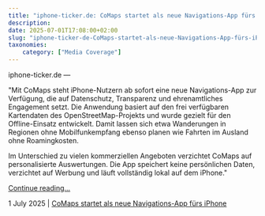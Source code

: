 ```yaml
---
title: "iphone-ticker.de: CoMaps startet als neue Navigations-App fürs iPhone"
description: 
date: 2025-07-01T17:08:00+02:00
slug: "iphone-ticker-de-CoMaps-startet-als-neue-Navigations-App-fürs-iPhone"
taxonomies:
    category: ["Media Coverage"]
---
```


iphone-ticker.de — 
 

"Mit CoMaps steht iPhone-Nutzern ab sofort eine neue Navigations-App zur Verfügung, die auf Datenschutz, Transparenz und ehrenamtliches Engagement setzt. Die Anwendung basiert auf den frei verfügbaren Kartendaten des OpenStreetMap-Projekts und wurde gezielt für den Offline-Einsatz entwickelt. Damit lassen sich etwa Wanderungen in Regionen ohne Mobilfunkempfang ebenso planen wie Fahrten im Ausland ohne Roamingkosten.

Im Unterschied zu vielen kommerziellen Angeboten verzichtet CoMaps auf personalisierte Auswertungen. Die App speichert keine persönlichen Daten, verzichtet auf Werbung und läuft vollständig lokal auf dem iPhone."

[Continue reading...](https://www.iphone-ticker.de/comaps-startet-als-neue-navigations-app-fuers-iphone-259284/)

1 July 2025 | [CoMaps startet als neue Navigations-App fürs iPhone](https://www.iphone-ticker.de/comaps-startet-als-neue-navigations-app-fuers-iphone-259284/)